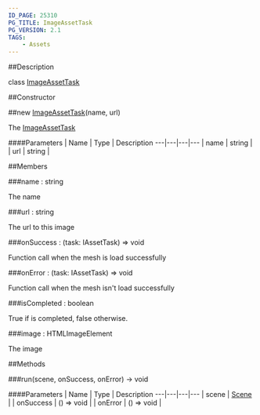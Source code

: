 ```yaml
---
ID_PAGE: 25310
PG_TITLE: ImageAssetTask
PG_VERSION: 2.1
TAGS:
    - Assets
---
```

##Description

class [ImageAssetTask](/classes/2.2-alpha/ImageAssetTask)



##Constructor

##new [ImageAssetTask](/classes/2.2-alpha/ImageAssetTask)(name, url)

The [ImageAssetTask](/classes/2.2-alpha/ImageAssetTask)

####Parameters
 | Name | Type | Description
---|---|---|---
 | name | string | 
 | url | string | 

##Members

###name : string

The name

###url : string

The url to this image

###onSuccess : (task: IAssetTask) =&gt; void

Function call when the mesh is load successfully

###onError : (task: IAssetTask) =&gt; void

Function call when the mesh isn't load successfully

###isCompleted : boolean

True if is completed, false otherwise.

###image : HTMLImageElement

The image

##Methods

###run(scene, onSuccess, onError) &rarr; void



####Parameters
 | Name | Type | Description
---|---|---|---
 | scene | [Scene](/classes/2.2-alpha/Scene) | 
 | onSuccess | () =&gt; void | 
 | onError | () =&gt; void | 

